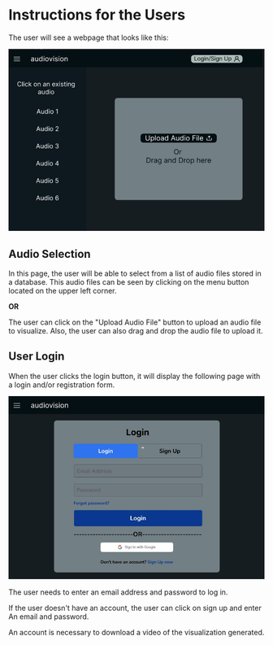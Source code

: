 # Instructions for the Users

The user will see a webpage that looks like this:

![upload page design](https://github.com/poke8014/CS161/blob/main/docs/app_users/images_docs/upload_page.jpg)


## Audio Selection

In this page, the user will be able to select from a list of audio files stored in a database. This
audio files can be seen by clicking on the menu button located on the upper left corner.

**OR**

The user can click on the "Upload Audio File" button to upload an audio file to visualize. Also,
the user can also drag and drop the audio file to upload it.


## User Login

When the user clicks the login button, it will display the following page with a login and/or registration form.

![login page design](https://github.com/poke8014/CS161/blob/main/docs/app_users/images_docs/login_signup_page.jpg)

The user needs to enter an email address and password to log in.

If the user doesn't have an account, the user can click on sign up and enter
An email and password.

An account is necessary to download a video of the visualization generated.
